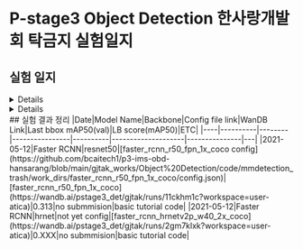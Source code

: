 # P-stage3 Object Detection 한사랑개발회 탁금지 실험일지

## 실험 일지

<details>

    <summary>2021-05 3주차(Object Detection 1주차)</summary>

        #### 05-10-Mon

        <p> - mmdetection 기본 baseline code 실행(faster rcnn-resnet50)</p>

        #### 05-11-Tue

        <p> - git branch 생성(gjtak_branch) & code directory 포함시킴</p>

        #### 05-12-Wed

        <p> - jupyter notebook 수정(wandb 추가)</p>

        <p> - wandb(pstage3_det) 작동 test - faster_rcnn_r50_fpn_1x_coco.py 이용</p>

        <p> - faster_rcnn_hrnetv2p_w40_2x_coco.py basic code 실행</p>

</details>

<details>

    <summary>2021-05 4주차(Object Detection 2주차)</summary>


</details>
## 실험 결과 정리
|Date|Model Name|Backbone|Config file link|WanDB Link|Last bbox mAP50(val)|LB score(mAP50)|ETC|
|----|----------|--------|----------------|----------|--------------------|---------------|---|
|2021-05-12|Faster RCNN|resnet50|[faster_rcnn_r50_fpn_1x_coco config](https://github.com/bcaitech1/p3-ims-obd-hansarang/blob/main/gjtak_works/Object%20Detection/code/mmdetection_trash/work_dirs/faster_rcnn_r50_fpn_1x_coco/config.json)|[faster_rcnn_r50_fpn_1x_coco](https://wandb.ai/pstage3_det/gjtak/runs/11ckhm1c?workspace=user-atica)|0.313|no submmision|basic tutorial code|
|2021-05-12|Faster RCNN|hrnet|not yet config|[faster_rcnn_hrnetv2p_w40_2x_coco](https://wandb.ai/pstage3_det/gjtak/runs/2gm7klxk?workspace=user-atica)|0.XXX|no submmision|basic tutorial code|